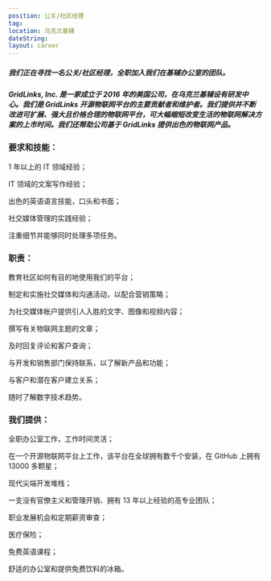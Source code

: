 ```yaml
---
position: 公关/社区经理
tag:
location: 乌克兰基辅
dateString:
layout: career
---
```

##### 我们正在寻找一名公关/社区经理，全职加入我们在基辅办公室的团队。
##### GridLinks, Inc. 是一家成立于 2016 年的美国公司，在乌克兰基辅设有研发中心。我们是 GridLinks 开源物联网平台的主要贡献者和维护者。我们提供并不断改进可扩展、强大且价格合理的物联网平台，可大幅缩短改变生活的物联网解决方案的上市时间。我们还帮助公司基于 GridLinks 提供出色的物联网产品。

### 要求和技能：
1 年以上的 IT 领域经验；

IT 领域的文案写作经验；

出色的英语语言技能，口头和书面；

社交媒体管理的实践经验；

注重细节并能够同时处理多项任务。

### 职责：
教育社区如何有目的地使用我们的平台；

制定和实施社交媒体和沟通活动，以配合营销策略；

为社交媒体帐户提供引人入胜的文字、图像和视频内容；

撰写有关物联网主题的文章；

及时回复评论和客户查询；

与开发和销售部门保持联系，以了解新产品和功能；

与客户和潜在客户建立关系；

随时了解数字技术趋势。

### 我们提供：
全职办公室工作，工作时间灵活；

在一个开源物联网平台上工作，该平台在全球拥有数千个安装，在 GitHub 上拥有 13000 多颗星；

现代尖端开发堆栈；

一支没有官僚主义和管理开销、拥有 13 年以上经验的高专业团队；

职业发展机会和定期薪资审查；

医疗保险；

免费英语课程；

舒适的办公室和提供免费饮料的冰箱。
